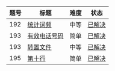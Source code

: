 |题号|标题|难度|状态|
|--------------|--------------|--------------|--------------|
|192|[统计词频](https://leetcode-cn.com/problems/word-frequency/description/)|中等|[已解决](word-frequency.sj)|
|193|[有效电话号码](https://leetcode-cn.com/problems/valid-phone-numbers/description/)|简单|[已解决](valid-phone-numbers.sh)|
|193|[转置文件](https://leetcode-cn.com/problems/transpose-file/description/)|中等|[已解决](transpose-file.sj)|
|195|[第十行](https://leetcode-cn.com/problems/tenth-line/description/)|简单|[已解决](tenth-line.sh)|
